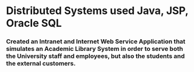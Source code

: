 # Distributed Systems used Java, JSP, Oracle SQL
### Created an Intranet and Internet Web Service Application that simulates an Academic Library System in order to serve both the University staff and employees, but also the students and the external customers.  

